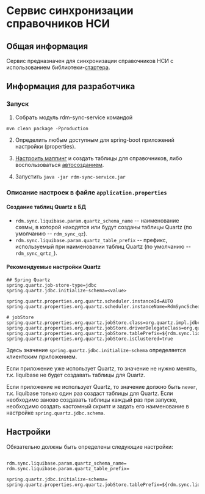 # Сервис синхронизации справочников НСИ

## Общая информация

Сервис предназначен для синхронизации справочников НСИ с использованием библиотеки-[стартера](../rdm-sync-spring-boot-starter/README.md).

## Информация для разработчика

### Запуск

1. Собрать модуль rdm-sync-service командой
```
mvn clean package -Pproduction
```

2. Определить любым доступным для spring-boot приложений настройки (properties).

3. [Настроить маппинг](../README.md#Настройка-маппинга) и создать таблицы для справочников,
   либо воспользоваться [автосозданием](../README.md#Создание-таблиц-клиента-в-автоматическом-режиме).

4. Запустить `java -jar rdm-sync-service.jar`

### Описание настроек в файле ```application.properties```

#### Создание таблиц Quartz в БД

- `rdm.sync.liquibase.param.quartz_schema_name` -- наименование схемы, в которой находятся или будут созданы таблицы Quartz (по умолчанию -- `rdm_sync_qz`).
- `rdm.sync.liquibase.param.quartz_table_prefix` -- префикс, используемый при наименовании таблиц Quartz (по умолчанию -- `rdm_sync_qrtz_`).

#### Рекомендуемые настройки Quartz

```properties
## Spring Quartz
spring.quartz.job-store-type=jdbc
spring.quartz.jdbc.initialize-schema=<value>

spring.quartz.properties.org.quartz.scheduler.instanceId=AUTO
spring.quartz.properties.org.quartz.scheduler.instanceName=RdmSyncScheduler

# jobStore
spring.quartz.properties.org.quartz.jobStore.class=org.quartz.impl.jdbcjobstore.JobStoreTX
spring.quartz.properties.org.quartz.jobStore.driverDelegateClass=org.quartz.impl.jdbcjobstore.PostgreSQLDelegate
spring.quartz.properties.org.quartz.jobStore.tablePrefix=${rdm.sync.liquibase.param.quartz_schema_name}.${rdm.sync.liquibase.param.quartz_table_prefix}
spring.quartz.properties.org.quartz.jobStore.isClustered=true
```

Здесь значение `spring.quartz.jdbc.initialize-schema` определяется клиентским приложением.

Если приложение уже использует Quartz, то значение не нужно менять, т.к. liquibase не будет создавать таблицы для Quartz.

Если приложение не использует Quartz, то значение должно быть `never`, т.к. liquibase только один раз создаст таблицы для Quartz.
Если необходимо заново создавать таблицы каждый раз при запуске, необходимо создать кастомный скрипт и задать его наименование в настройке `spring.quartz.jdbc.schema`.

## Настройки

Обязательно должны быть определены следующие настройки:
```properties

rdm.sync.liquibase.param.quartz_schema_name=
rdm.sync.liquibase.param.quartz_table_prefix=

spring.quartz.jdbc.initialize-schema=
spring.quartz.properties.org.quartz.jobStore.tablePrefix=${rdm.sync.liquibase.param.quartz_schema_name}.${rdm.sync.liquibase.param.quartz_table_prefix}
```
